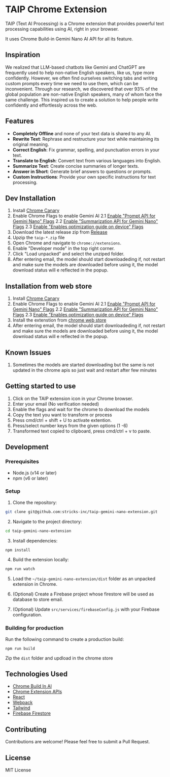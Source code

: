 # TAIP Chrome Extension

TAIP (Text AI Processing) is a Chrome extension that provides powerful text processing capabilities using AI, right in your browser.

It uses Chrome Build-in Gemini Nano AI API for all its feature.


## Inspiration
We realized that LLM-based chatbots like Gemini and ChatGPT are frequently used to help non-native English speakers, like us, type more confidently. However, we often find ourselves switching tabs and writing custom prompts every time we need to use them, which can be inconvenient. Through our research, we discovered that over 93% of the global population are non-native English speakers, many of whom face the same challenge. This inspired us to create a solution to help people write confidently and effortlessly across the web.

## Features

- **Completely Offline** and none of your text data is shared to any AI.
- **Rewrite Text**: Rephrase and restructure your text while maintaining its original meaning.
- **Correct English**: Fix grammar, spelling, and punctuation errors in your text.
- **Translate to English**: Convert text from various languages into English.
- **Summarize Text**: Create concise summaries of longer texts.
- **Answer in Short**: Generate brief answers to questions or prompts.
- **Custom Instructions**: Provide your own specific instructions for text processing.

## Dev Installation

1. Install [Chrome Canary](https://www.google.com/chrome/canary/)
2. Enable Chrome Flags to enable Gemini AI
  2.1 [Enable "Prompt API for Gemini Nano" Flags](chrome://flags/#prompt-api-for-gemini-nano)
  2.2 [Enable "Summarization API for Gemini Nano" Flags](chrome://flags/#summarization-api-for-gemini-nano)
  2.3 [Enable "Enables optimization guide on device" Flags](chrome://flags/#optimization-guide-on-device-model)
3. Download the latest release zip from [Release](https://github.com/stricks-inc/taip-build-in-gemini-nano-chrome-extension/releases)
4. Upzip the `taip-*.zip` file
5. Open Chrome and navigate to `chrome://extensions`.
6. Enable "Developer mode" in the top right corner.
7. Click "Load unpacked" and select the unziped folder.
8. After entering email, the model should start downloadeding if, not restart and make sure the models are downloaded before using it, the model download status will e reflected in the popup.


## Installation from web store

1. Install [Chrome Canary](https://www.google.com/chrome/canary/)
2. Enable Chrome Flags to enable Gemini AI
  2.1 [Enable "Prompt API for Gemini Nano" Flags](chrome://flags/#prompt-api-for-gemini-nano)
  2.2 [Enable "Summarization API for Gemini Nano" Flags](chrome://flags/#summarization-api-for-gemini-nano)
  2.3 [Enable "Enables optimization guide on device" Flags](chrome://flags/#optimization-guide-on-device-model)
3. Install the extenstion from [chrome web store](https://chromewebstore.google.com/detail/taip/eilhppfpdmfkijcdjcbhenlnmgjibfld)
4. After entering email, the model should start downloadeding if, not restart and make sure the models are downloaded before using it, the model download status will e reflected in the popup.

## Known Issues
1. Sometimes the models are started downloading but the same is not updated in the chrome apis so just wait and restart after few minutes

## Getting started to use

1. Click on the TAIP extension icon in your Chrome browser.
2. Enter your email (No verification needed)
3. Enable the flags and wait for the chrome to download the models
4. Copy the text you want to transform or process
5. Press cmd/ctrl + shift + U to activate extention.
6. Press/select number keys from the given options (1 -6)
7. Transformed text copied to clipboard, press cmd/ctrl + v to paste.


## Development

### Prerequisites

- Node.js (v14 or later)
- npm (v6 or later)

### Setup

1. Clone the repository:
```sh
git clone git@github.com:stricks-inc/taip-gemini-nano-extension.git
```

2. Navigate to the project directory:

```sh
cd taip-gemini-nano-extension
```

3. Install dependencies:
```sh
npm install
```
4. Build the extension locally:

```sh
npm run watch
```

5. Load the `~/taip-gemini-nano-extension/dist` folder as an unpacked extension in Chrome.

6. (Optional) Create a Firebase project whose firestore will be used as database to store email.
7. (Optional) Update `src/services/firebaseConfig.js` with your Firebase configuration.

### Building for production

Run the following command to create a production build:
```
npm run build
```

Zip the `dist` folder and updload in the chrome store

## Technologies Used

- [Chrome Build In AI](https://developer.chrome.com/docs/ai/built-in)
- [Chrome Extension APIs](https://developer.chrome.com/docs/extensions)
- [React](https://react.dev/)
- [Webpack](https://webpack.js.org/)
- [Tailwind](https://tailwindcss.com/)
- [Firebase Firestore](https://firebase.google.com/docs/firestore)


## Contributing

Contributions are welcome! Please feel free to submit a Pull Request.

## License

MIT License


